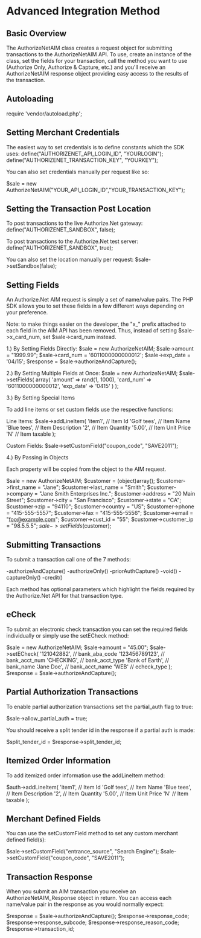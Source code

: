 Advanced Integration Method
===========================

Basic Overview
--------------

The AuthorizeNetAIM class creates a request object for submitting transactions
to the AuthorizeNetAIM API. To use, create an instance of the class, set the fields
for your transaction, call the method you want to use (Authorize Only, Authorize & 
Capture, etc.) and you'll receive an AuthorizeNetAIM response object providing easy access
to the results of the transaction.

Autoloading
-----------------

require 'vendor/autoload.php'; 

Setting Merchant Credentials
----------------------------
The easiest way to set credentials is to define constants which the SDK uses:
define("AUTHORIZENET_API_LOGIN_ID", "YOURLOGIN");
define("AUTHORIZENET_TRANSACTION_KEY", "YOURKEY");

You can also set credentials manually per request like so:

$sale = new AuthorizeNetAIM("YOUR_API_LOGIN_ID","YOUR_TRANSACTION_KEY");


Setting the Transaction Post Location
-------------------------------------

To post transactions to the live Authorize.Net gateway:
define("AUTHORIZENET_SANDBOX", false);

To post transactions to the Authorize.Net test server:
define("AUTHORIZENET_SANDBOX", true);

You can also set the location manually per request:
$sale->setSandbox(false);


Setting Fields
--------------

An Authorize.Net AIM request is simply a set of name/value pairs. The PHP SDK
allows you to set these fields in a few different ways depending on your
preference.

Note: to make things easier on the developer, the "x_" prefix attached to each
field in the AIM API has been removed. Thus, instead of setting $sale->x_card_num,
set $sale->card_num instead.

1.) By Setting Fields Directly:
$sale = new AuthorizeNetAIM;
$sale->amount = "1999.99";
$sale->card_num = '6011000000000012';
$sale->exp_date = '04/15';
$response = $sale->authorizeAndCapture();

2.) By Setting Multiple Fields at Once:
$sale = new AuthorizeNetAIM;
$sale->setFields(
    array(
    'amount' => rand(1, 1000),
    'card_num' => '6011000000000012',
    'exp_date' => '0415'
    )
);

3.) By Setting Special Items

To add line items or set custom fields use the respective functions:

Line Items:
$sale->addLineItem(
  'item1', // Item Id
  'Golf tees', // Item Name
  'Blue tees', // Item Description
  '2', // Item Quantity
  '5.00', // Item Unit Price
  'N' // Item taxable
  );

Custom Fields:
$sale->setCustomField("coupon_code", "SAVE2011");

4.) By Passing in Objects

Each property will be copied from the object to the AIM request.

$sale = new AuthorizeNetAIM;
$customer = (object)array();
$customer->first_name = "Jane";
$customer->last_name = "Smith";
$customer->company = "Jane Smith Enterprises Inc.";
$customer->address = "20 Main Street";
$customer->city = "San Francisco";
$customer->state = "CA";
$customer->zip = "94110";
$customer->country = "US";
$customer->phone = "415-555-5557";
$customer->fax = "415-555-5556";
$customer->email = "foo@example.com";
$customer->cust_id = "55";
$customer->customer_ip = "98.5.5.5";
$sale->setFields($customer);

Submitting Transactions
-----------------------
To submit a transaction call one of the 7 methods: 

-authorizeAndCapture()
-authorizeOnly()
-priorAuthCapture()
-void()
-captureOnly()
-credit()

Each method has optional parameters which highlight the fields required by the
Authorize.Net API for that transaction type.


eCheck
------
To submit an electronic check transaction you can set the required fields individually
or simply use the setECheck method:

$sale = new AuthorizeNetAIM;
$sale->amount = "45.00";
$sale->setECheck(
  '121042882', // bank_aba_code
  '123456789123', // bank_acct_num
  'CHECKING', // bank_acct_type
  'Bank of Earth', // bank_name
  'Jane Doe', // bank_acct_name
  'WEB' // echeck_type
);
$response  = $sale->authorizeAndCapture();


Partial Authorization Transactions
----------------------------------
To enable partial authorization transactions set the partial_auth flag
to true:

$sale->allow_partial_auth = true;

You should receive a split tender id in the response if a partial auth
is made:

$split_tender_id = $response->split_tender_id;


Itemized Order Information
--------------------------
To add itemized order information use the addLineItem method:

$auth->addLineItem(
  'item1', // Item Id
  'Golf tees', // Item Name
  'Blue tees', // Item Description
  '2', // Item Quantity
  '5.00', // Item Unit Price
  'N' // Item taxable
  );


Merchant Defined Fields
-----------------------
You can use the setCustomField method to set any custom merchant defined field(s):

$sale->setCustomField("entrance_source", "Search Engine");
$sale->setCustomField("coupon_code", "SAVE2011");


Transaction Response
--------------------
When you submit an AIM transaction you receive an AuthorizeNetAIM_Response
object in return. You can access each name/value pair in the response as
you would normally expect:

$response = $sale->authorizeAndCapture();
$response->response_code;
$response->response_subcode;
$response->response_reason_code;
$response->transaction_id;

